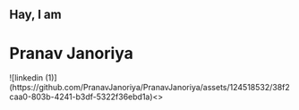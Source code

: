 <h2>Hay, I am</h2>
<h1>Pranav Janoriya</h1>
<width = "3px">
![linkedin (1)](https://github.com/PranavJanoriya/PranavJanoriya/assets/124518532/38f2caa0-803b-4241-b3df-5322f36ebd1a)<>
